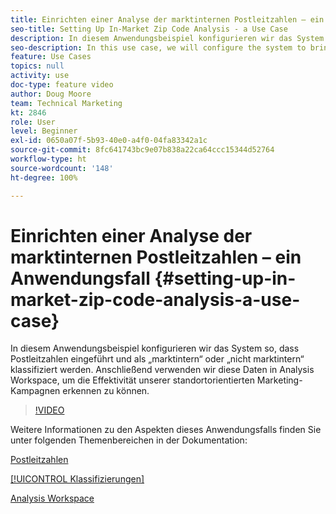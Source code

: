 ```yaml
---
title: Einrichten einer Analyse der marktinternen Postleitzahlen – ein Anwendungsfall
seo-title: Setting Up In-Market Zip Code Analysis - a Use Case
description: In diesem Anwendungsbeispiel konfigurieren wir das System so, dass Postleitzahlen eingeführt und als „marktintern“ oder „nicht marktintern“ klassifiziert werden. Anschließend verwenden wir diese Daten in Analysis Workspace, um die Effektivität unserer standortorientierten Marketing-Kampagnen erkennen zu können.
seo-description: In this use case, we will configure the system to bring in zip codes, classify them as in-market or out-of-market, and then use this data in Analysis Workspace so that we can see the effectiveness of our geo-targeted marketing campaigns.
feature: Use Cases
topics: null
activity: use
doc-type: feature video
author: Doug Moore
team: Technical Marketing
kt: 2846
role: User
level: Beginner
exl-id: 0650a07f-5b93-40e0-a4f0-04fa83342a1c
source-git-commit: 8fc641743bc9e07b838a22ca64ccc15344d52764
workflow-type: ht
source-wordcount: '148'
ht-degree: 100%

---
```


# Einrichten einer Analyse der marktinternen Postleitzahlen – ein Anwendungsfall {#setting-up-in-market-zip-code-analysis-a-use-case}

In diesem Anwendungsbeispiel konfigurieren wir das System so, dass Postleitzahlen eingeführt und als „marktintern“ oder „nicht marktintern“ klassifiziert werden. Anschließend verwenden wir diese Daten in Analysis Workspace, um die Effektivität unserer standortorientierten Marketing-Kampagnen erkennen zu können.

>[!VIDEO](https://video.tv.adobe.com/v/27052/?quality=12&learn=on)

Weitere Informationen zu den Aspekten dieses Anwendungsfalls finden Sie unter folgenden Themenbereichen in der Dokumentation:

[Postleitzahlen](https://experienceleague.adobe.com/docs/analytics/components/dimensions/zip-code.html?lang=de)

[[!UICONTROL Klassifizierungen]](https://experienceleague.adobe.com/docs/analytics/components/classifications/c-classifications.html?lang=de)

[Analysis Workspace](https://experienceleague.adobe.com/docs/analytics/analyze/analysis-workspace/home.html?lang=de)
